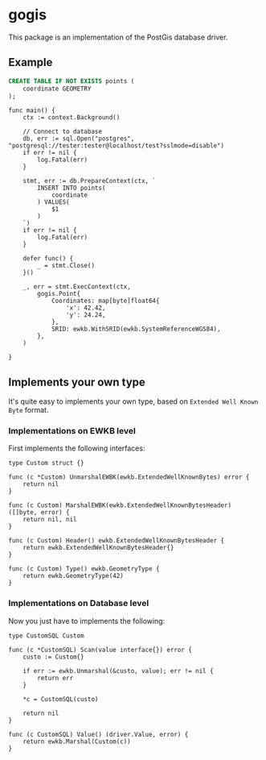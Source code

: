 # gogis

This package is an implementation of the PostGis database driver.

## Example

```sql
CREATE TABLE IF NOT EXISTS points (
    coordinate GEOMETRY
);
```

```golang
func main() {
	ctx := context.Background()

	// Connect to database
	db, err := sql.Open("postgres", "postgresql://tester:tester@localhost/test?sslmode=disable")
	if err != nil {
		log.Fatal(err)
	}

	stmt, err := db.PrepareContext(ctx, `
		INSERT INTO points(
			coordinate
		) VALUES(
			$1
		)
	`)
	if err != nil {
		log.Fatal(err)
	}

	defer func() {
		_ = stmt.Close()
	}()

	_, err = stmt.ExecContext(ctx,
		gogis.Point{
			Coordinates: map[byte]float64{
				'x': 42.42,
				'y': 24.24,
			},
			SRID: ewkb.WithSRID(ewkb.SystemReferenceWGS84),
		},
	)

}

```

## Implements your own type

It's quite easy to implements your own type, based on `Extended Well Known Byte` format.

### Implementations on EWKB level

First implements the following interfaces:

```golang
type Custom struct {}

func (c *Custom) UnmarshalEWBK(ewkb.ExtendedWellKnownBytes) error {
    return nil
}

func (c Custom) MarshalEWBK(ewkb.ExtendedWellKnownBytesHeader) ([]byte, error) {
    return nil, nil
}

func (c Custom) Header() ewkb.ExtendedWellKnownBytesHeader {
    return ewkb.ExtendedWellKnownBytesHeader{}
}

func (c Custom) Type() ewkb.GeometryType {
    return ewkb.GeometryType(42)
}
```

### Implementations on Database level

Now you just have to implements the following:

```golang
type CustomSQL Custom

func (c *CustomSQL) Scan(value interface{}) error {
    custo := Custom{}

    if err := ewkb.Unmarshal(&custo, value); err != nil {
        return err
    }

    *c = CustomSQL(custo)

    return nil
}

func (c CustomSQL) Value() (driver.Value, error) {
    return ewkb.Marshal(Custom(c))
}
```